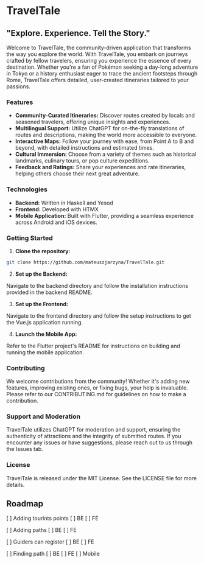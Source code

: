 # TravelTale

## "Explore. Experience. Tell the Story."

Welcome to TravelTale, the community-driven application that transforms the way you explore the world. With TravelTale, you embark on journeys crafted by fellow travelers, ensuring you experience the essence of every destination. Whether you're a fan of Pokémon seeking a day-long adventure in Tokyo or a history enthusiast eager to trace the ancient footsteps through Rome, TravelTale offers detailed, user-created itineraries tailored to your passions.

### Features

- **Community-Curated Itineraries:** Discover routes created by locals and seasoned travelers, offering unique insights and experiences.
- **Multilingual Support:** Utilize ChatGPT for on-the-fly translations of routes and descriptions, making the world more accessible to everyone.
- **Interactive Maps:** Follow your journey with ease, from Point A to B and beyond, with detailed instructions and estimated times.
- **Cultural Immersion:** Choose from a variety of themes such as historical landmarks, culinary tours, or pop culture expeditions.
- **Feedback and Ratings:** Share your experiences and rate itineraries, helping others choose their next great adventure.

### Technologies

- **Backend:** Written in Haskell and Yesod
- **Frontend:** Developed with HTMX
- **Mobile Application:** Built with Flutter, providing a seamless experience across Android and iOS devices.

### Getting Started

1. **Clone the repository:**

```bash
git clone https://github.com/mateuszjarzyna/TravelTale.git
```

2. **Set up the Backend:**

Navigate to the backend directory and follow the installation instructions provided in the backend README.

3. **Set up the Frontend:**

Navigate to the frontend directory and follow the setup instructions to get the Vue.js application running.

4. **Launch the Mobile App:**

Refer to the Flutter project's README for instructions on building and running the mobile application.

### Contributing

We welcome contributions from the community! Whether it's adding new features, improving existing ones, or fixing bugs, your help is invaluable. Please refer to our CONTRIBUTING.md for guidelines on how to make a contribution.

### Support and Moderation

TravelTale utilizes ChatGPT for moderation and support, ensuring the authenticity of attractions and the integrity of submitted routes. If you encounter any issues or have suggestions, please reach out to us through the Issues tab.

### License

TravelTale is released under the MIT License. See the LICENSE file for more details.

## Roadmap

[ ] Adding tourints points
  [ ] BE
  [ ] FE
  
[ ] Adding paths
  [ ] BE
  [ ] FE
  
[ ] Guiders can register
  [ ] BE
  [ ] FE
  
[ ] Finding path
  [ ] BE
  [ ] FE
  [ ] Mobile
